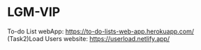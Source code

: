 # LGM-VIP
To-do List webApp: https://to-do-lists-web-app.herokuapp.com/
(Task2)Load Users website: https://userload.netlify.app/
